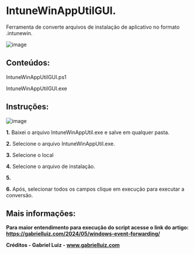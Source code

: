 # IntuneWinAppUtilGUI.
Ferramenta de converte arquivos de instalação de aplicativo no formato .intunewin.

![image](https://github.com/user-attachments/assets/99cb17f2-dd65-4481-95f8-c7a423d22ef9)


## **Conteúdos:**

IntuneWinAppUtilGUI.ps1

IntuneWinAppUtilGUI.exe


## **Instruções:**

![image](https://github.com/user-attachments/assets/1934a679-ac4b-4d47-b768-37e012bf858b)

 **1.** Baixei o arquivo IntuneWinAppUtil.exe e salve em qualquer pasta.

 **2.**  Selecione o arquivo IntuneWinAppUtil.exe.

 **3.** Selecione o local

 **4.** Selecione o arquivo de instalação.

 **5.**

 **6.** Após, selecionar todos os campos clique em execução para executar a conversão.

 
 
  
## **Mais informações:**

**Para maior entendimento para execução do script acesse o link do artigo: https://gabrielluiz.com/2024/05/windows-event-forwarding/**

**Créditos - Gabriel Luiz - www.gabrielluiz.com**


